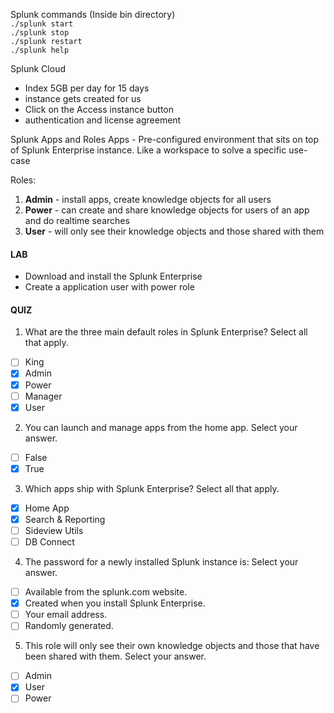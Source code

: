 Splunk commands (Inside bin directory)\
`./splunk start`\
`./splunk stop`\
`./splunk restart`\
`./splunk help`

Splunk Cloud
- Index 5GB per day for 15 days
- instance gets created for us
- Click on the Access instance button
- authentication and license agreement

Splunk Apps and Roles
Apps - Pre-configured environment that sits on top of Splunk Enterprise instance. Like a workspace to solve a specific use-case

Roles:
1. **Admin** - install apps, create knowledge objects for all users
2. **Power** - can create and share knowledge objects for users of an app and do realtime searches
3. **User** - will only see their knowledge objects and those shared with them

#### LAB
- Download and install the Splunk Enterprise
- Create a application user with power role

#### QUIZ
1. What are the three main default roles in Splunk Enterprise?
Select all that apply.
- [ ] King
- [x] Admin
- [x] Power
- [ ] Manager
- [x] User

2. You can launch and manage apps from the home app.
Select your answer.
- [ ] False
- [x] True

3. Which apps ship with Splunk Enterprise?
Select all that apply.
- [x] Home App
- [x] Search & Reporting
- [ ] Sideview Utils
- [ ] DB Connect

4. The password for a newly installed Splunk instance is:
Select your answer.
- [ ] Available from the splunk.com website.
- [x] Created when you install Splunk Enterprise.
- [ ] Your email address.
- [ ] Randomly generated.

5. This role will only see their own knowledge objects and those that have been shared with them.
Select your answer.
- [ ] Admin
- [x] User
- [ ] Power
